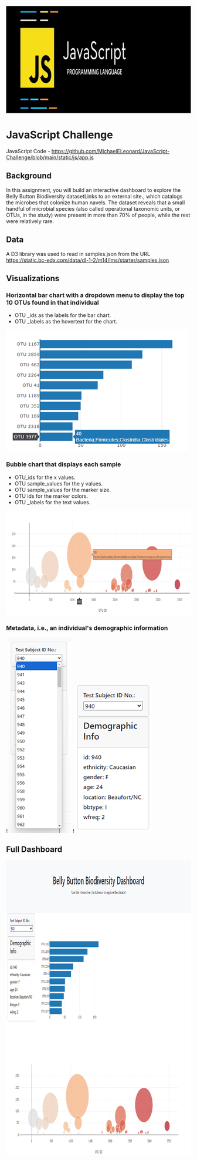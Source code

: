 <img src="Pics/Header.png" width="893" height="292">


# JavaScript Challenge

JavaScript Code - https://github.com/MichaelELeonard/JavaScript-Challenge/blob/main/static/js/app.js


## Background
In this assignment, you will build an interactive dashboard to explore the Belly Button Biodiversity datasetLinks to an external site., which catalogs the microbes that colonize human navels.
The dataset reveals that a small handful of microbial species (also called operational taxonomic units, or OTUs, in the study) were present in more than 70% of people, while the rest were relatively rare.


## Data
A D3 library was used to read in samples.json from the URL https://static.bc-edx.com/data/dl-1-2/m14/lms/starter/samples.json

## Visualizations
### Horizontal bar chart with a dropdown menu to display the top 10 OTUs found in that individual
* OTU _ids as the labels for the bar chart.
* OTU _labels as the hovertext for the chart.

<img src="Pics/940 Bar Chart popup.png" width="497" height="331">


### Bubble chart that displays each sample
* OTU_ids for the x values.
* OTU sample_values for the y values.
* OTU sample_values for the marker size.
* OTU ids for the marker colors.
* OTU _labels for the text values.

<img src="Pics/940 Bubble Chart popup.png" width="906" height="285">



### Metadata, i.e., an individual's demographic information
!<img src="Pics/Metadata Dropdown.png" width="174" height="532"> !<img src="Pics/940 Metadata.png" width="212" height="404">


## Full Dashboard
<img src="Pics/Full Dashboard.png" width="987" height="803">

